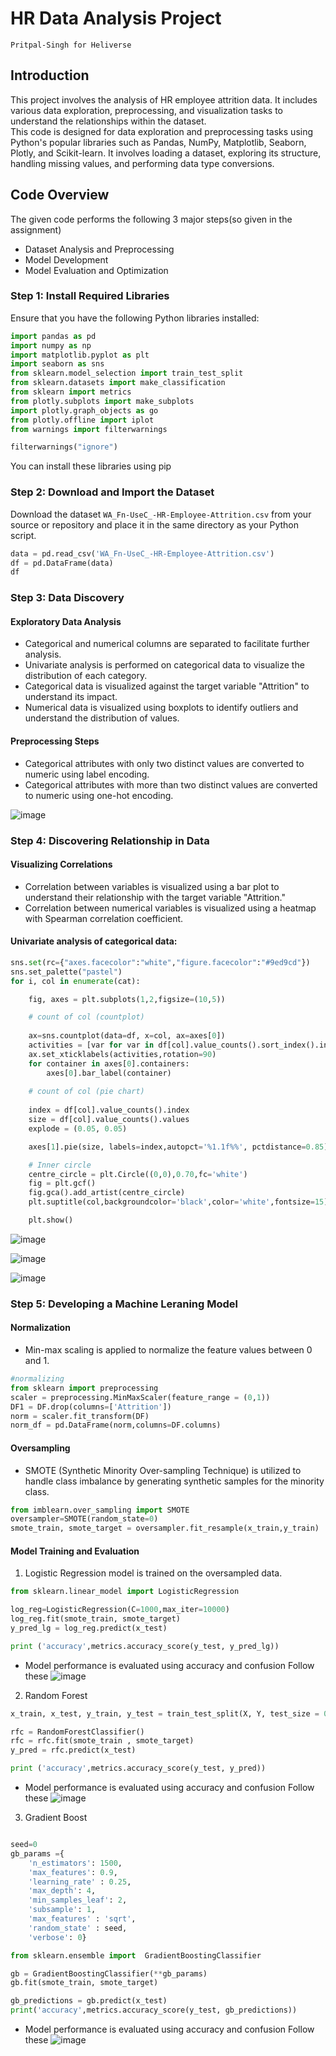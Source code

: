 # HR Data Analysis Project
`Pritpal-Singh for Heliverse`

## Introduction
This project involves the analysis of HR employee attrition data. It includes various data exploration, preprocessing, and visualization tasks to understand the relationships within the dataset.<br>
This code is designed for data exploration and preprocessing tasks using Python's popular libraries such as Pandas, NumPy, Matplotlib, Seaborn, Plotly, and Scikit-learn. It involves loading a dataset, exploring its structure, handling missing values, and performing data type conversions. <br>


## Code Overview
The given code performs the following 3 major steps(so given in the assignment)
- Dataset Analysis and Preprocessing
- Model Development
- Model Evaluation and Optimization



### Step 1: Install Required Libraries
Ensure that you have the following Python libraries installed:

```python
import pandas as pd
import numpy as np
import matplotlib.pyplot as plt
import seaborn as sns
from sklearn.model_selection import train_test_split
from sklearn.datasets import make_classification
from sklearn import metrics
from plotly.subplots import make_subplots
import plotly.graph_objects as go
from plotly.offline import iplot
from warnings import filterwarnings

filterwarnings("ignore")
```

You can install these libraries using pip



### Step 2: Download and Import the Dataset
Download the dataset `WA_Fn-UseC_-HR-Employee-Attrition.csv` from your source or repository and place it in the same directory as your Python script.

```python
data = pd.read_csv('WA_Fn-UseC_-HR-Employee-Attrition.csv')
df = pd.DataFrame(data)
df
```

### Step 3: Data Discovery

#### Exploratory Data Analysis
- Categorical and numerical columns are separated to facilitate further analysis.
- Univariate analysis is performed on categorical data to visualize the distribution of each category.
- Categorical data is visualized against the target variable "Attrition" to understand its impact.
- Numerical data is visualized using boxplots to identify outliers and understand the distribution of values.
#### Preprocessing Steps
- Categorical attributes with only two distinct values are converted to numeric using label encoding.
- Categorical attributes with more than two distinct values are converted to numeric using one-hot encoding.

![image](https://github.com/pritpalcodes/Heliverse---Pritpal-SIngh/assets/90276050/132cb572-7ecf-4d6a-a318-7c22310d47a9)



### Step 4: Discovering Relationship in Data

#### Visualizing Correlations
- Correlation between variables is visualized using a bar plot to understand their relationship with the target variable "Attrition."
- Correlation between numerical variables is visualized using a heatmap with Spearman correlation coefficient.
  
#### Univariate analysis of categorical data:
```python
sns.set(rc={"axes.facecolor":"white","figure.facecolor":"#9ed9cd"})
sns.set_palette("pastel")
for i, col in enumerate(cat):

    fig, axes = plt.subplots(1,2,figsize=(10,5))

    # count of col (countplot)
    
    ax=sns.countplot(data=df, x=col, ax=axes[0])
    activities = [var for var in df[col].value_counts().sort_index().index]
    ax.set_xticklabels(activities,rotation=90)
    for container in axes[0].containers:
        axes[0].bar_label(container)
        
    # count of col (pie chart)
    
    index = df[col].value_counts().index
    size = df[col].value_counts().values
    explode = (0.05, 0.05)

    axes[1].pie(size, labels=index,autopct='%1.1f%%', pctdistance=0.85)

    # Inner circle
    centre_circle = plt.Circle((0,0),0.70,fc='white')
    fig = plt.gcf()
    fig.gca().add_artist(centre_circle)
    plt.suptitle(col,backgroundcolor='black',color='white',fontsize=15)

    plt.show()
```
![image](https://github.com/pritpalcodes/Heliverse---Pritpal-SIngh/assets/90276050/5363f4e8-2c63-490b-97a9-3a78a6c64bc0)

![image](https://github.com/pritpalcodes/Heliverse---Pritpal-SIngh/assets/90276050/3282c08d-1a9e-4549-8e2f-b949d4d62a31)

![image](https://github.com/pritpalcodes/Heliverse---Pritpal-SIngh/assets/90276050/27893a11-dd70-4c7a-8e7a-ff33e8eee9bb)



### Step 5: Developing a Machine Leraning Model

#### Normalization
- Min-max scaling is applied to normalize the feature values between 0 and 1.
  
```python
#normalizing 
from sklearn import preprocessing
scaler = preprocessing.MinMaxScaler(feature_range = (0,1))
DF1 = DF.drop(columns=['Attrition'])
norm = scaler.fit_transform(DF)
norm_df = pd.DataFrame(norm,columns=DF.columns)
```
#### Oversampling
- SMOTE (Synthetic Minority Over-sampling Technique) is utilized to handle class imbalance by generating synthetic samples for the minority class.

``` python
from imblearn.over_sampling import SMOTE
oversampler=SMOTE(random_state=0)
smote_train, smote_target = oversampler.fit_resample(x_train,y_train) 
```

#### Model Training and Evaluation

1. Logistic Regression model is trained on the oversampled data.
```python
from sklearn.linear_model import LogisticRegression

log_reg=LogisticRegression(C=1000,max_iter=10000)
log_reg.fit(smote_train, smote_target)
y_pred_lg = log_reg.predict(x_test)

print ('accuracy',metrics.accuracy_score(y_test, y_pred_lg))
```
- Model performance is evaluated using accuracy and confusion Follow these
![image](https://github.com/pritpalcodes/Heliverse---Pritpal-SIngh/assets/90276050/1f10bd9c-c098-4110-a5b8-27f85e3284a8)



2. Random Forest

```python
x_train, x_test, y_train, y_test = train_test_split(X, Y, test_size = 0.2, random_state = 42)

rfc = RandomForestClassifier()
rfc = rfc.fit(smote_train , smote_target)
y_pred = rfc.predict(x_test)

print ('accuracy',metrics.accuracy_score(y_test, y_pred))

```

- Model performance is evaluated using accuracy and confusion Follow these 
![image](https://github.com/pritpalcodes/Heliverse---Pritpal-SIngh/assets/90276050/7b0f474c-8f7d-406c-81e7-75ad176a4dfe)


3. Gradient Boost

```python

seed=0
gb_params ={
    'n_estimators': 1500,
    'max_features': 0.9,
    'learning_rate' : 0.25,
    'max_depth': 4,
    'min_samples_leaf': 2,
    'subsample': 1,
    'max_features' : 'sqrt',
    'random_state' : seed,
    'verbose': 0}

from sklearn.ensemble import  GradientBoostingClassifier

gb = GradientBoostingClassifier(**gb_params)
gb.fit(smote_train, smote_target)

gb_predictions = gb.predict(x_test)
print('accuracy',metrics.accuracy_score(y_test, gb_predictions))
```

- Model performance is evaluated using accuracy and confusion Follow these
![image](https://github.com/pritpalcodes/Heliverse---Pritpal-SIngh/assets/90276050/5bd6e8e8-282c-4886-a7c2-d164ac092426)
